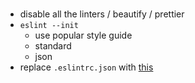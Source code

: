 # 
- disable all the linters / beautify / prettier  
- `eslint --init`
  - use popular style guide
  - standard
  - json
- replace `.eslintrc.json` with [this](.eslintrc.json)
